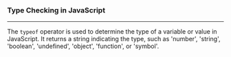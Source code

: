 ### Type Checking in JavaScript
---
The `typeof` operator is used to determine the type of a variable or value in JavaScript. It returns a string indicating the type, such as 'number', 'string', 'boolean', 'undefined', 'object', 'function', or 'symbol'.

